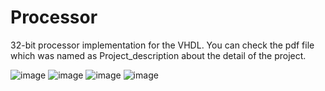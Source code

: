 # Processor
32-bit processor implementation for the VHDL.
You can check the pdf file which was named as Project_description about the detail of the project.

![image](https://user-images.githubusercontent.com/65511212/198713085-e160057d-ab0a-4c18-a5f7-e18ab25640ea.png)
![image](https://user-images.githubusercontent.com/65511212/198713169-194e30e8-12ee-4c09-ab18-1b7880bc2418.png)
![image](https://user-images.githubusercontent.com/65511212/198713187-e692648f-e464-4907-a9b5-d82ead3388a6.png)
![image](https://user-images.githubusercontent.com/65511212/198713313-fd1f2721-6044-4ded-9033-38c234bcd8f3.png)
